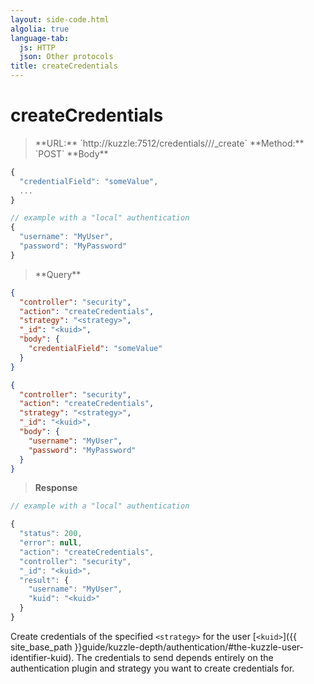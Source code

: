 ```yaml
---
layout: side-code.html
algolia: true
language-tab:
  js: HTTP
  json: Other protocols
title: createCredentials
---
```



# createCredentials



<blockquote class="js">
<p>
**URL:** `http://kuzzle:7512/credentials/<strategy>/<kuid>/_create`  
**Method:** `POST`  
**Body**
</p>
</blockquote>

```js
{
  "credentialField": "someValue",
  ...
}

// example with a "local" authentication
{
  "username": "MyUser",
  "password": "MyPassword"
}
```

<blockquote class="json">
<p>
**Query**
</p>
</blockquote>

```json
{
  "controller": "security",
  "action": "createCredentials",
  "strategy": "<strategy>",
  "_id": "<kuid>",
  "body": {
    "credentialField": "someValue"
  }
}
```

```json
{
  "controller": "security",
  "action": "createCredentials",
  "strategy": "<strategy>",
  "_id": "<kuid>",             
  "body": {
    "username": "MyUser",
    "password": "MyPassword"
  }
}
```

>**Response**

```javascript
// example with a "local" authentication

{
  "status": 200,                     
  "error": null,                     
  "action": "createCredentials",
  "controller": "security",
  "_id": "<kuid>",
  "result": {
    "username": "MyUser",
    "kuid": "<kuid>"
  }
}
```

Create credentials of the specified `<strategy>` for the user [`<kuid>`]({{ site_base_path }}guide/kuzzle-depth/authentication/#the-kuzzle-user-identifier-kuid). The credentials to send depends entirely on the authentication plugin and strategy you want to create credentials for.
